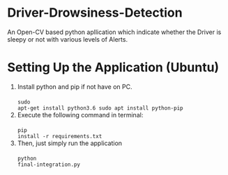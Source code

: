 # Driver-Drowsiness-Detection
An Open-CV based python apllication which indicate whether the Driver is sleepy or not with various levels of Alerts.

# Setting Up the Application (Ubuntu)
1. Install python and pip if not have on PC. <br /> <br />
    <code>sudo apt-get install python3.6 
    sudo apt install python-pip</code> 
     <br />
2. Execute the following command in terminal: <br /> <br />
    <code>pip install -r requirements.txt</code> 
     <br /> 
3. Then, just simply run the application <br /> <br />
    <code>python final-integration.py</code> 
     <br />
    
